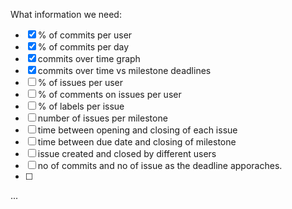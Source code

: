 What information we need:
* [x] % of commits per user
* [x] % of commits per day
* [x] commits over time graph
* [x] commits over time vs milestone deadlines
* [ ] % of issues per user
* [ ] % of comments on issues per user
* [ ] % of labels per issue
* [ ] number of issues per milestone
* [ ] time between opening and closing of each issue
* [ ] time between due date and closing of milestone
* [ ] issue created and closed by different users
* [ ] no of commits and no of issue as the deadline apporaches.
* [ ] 

...
